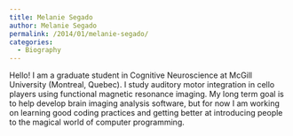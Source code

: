 ```yaml
---
title: Melanie Segado
author: Melanie Segado
permalink: /2014/01/melanie-segado/
categories:
  - Biography
---
```

Hello! I am a graduate student in Cognitive Neuroscience at McGill University (Montreal, Quebec). I study auditory motor integration in cello players using functional magnetic resonance imaging. My long term goal is to help develop brain imaging analysis software, but for now I am working on learning good coding practices and getting better at introducing people to the magical world of computer programming.
